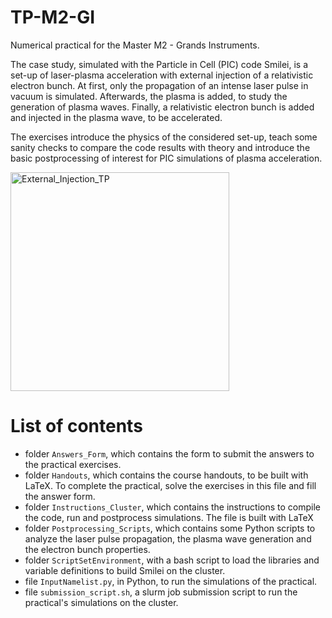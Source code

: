 # TP-M2-GI
Numerical practical for the Master M2 - Grands Instruments.

The case study, simulated with the Particle in Cell (PIC) code Smilei, is a set-up of laser-plasma acceleration with external injection of a relativistic electron bunch. At first, only the propagation of an intense laser pulse in vacuum is simulated. Afterwards, the plasma is added, to study the generation of plasma waves. Finally, a relativistic electron bunch is added and injected in the plasma wave, to be accelerated.

The exercises introduce the physics of the considered set-up, teach some sanity checks to compare the code results with theory and introduce the basic postprocessing of interest for PIC simulations of plasma acceleration. 

<img width="350" alt="External_Injection_TP" src="https://user-images.githubusercontent.com/9608804/138692451-26cf6072-1513-4354-b632-f9ac7c499677.png">

# List of contents
- folder `Answers_Form`, which contains the form to submit the answers to the practical exercises.
- folder `Handouts`, which contains the course handouts, to be built with LaTeX. To complete the practical, solve the exercises in this file and fill the answer form.
- folder `Instructions_Cluster`, which contains the instructions to compile the code, run and postprocess simulations. The file is built with LaTeX
- folder `Postprocessing_Scripts`, which contains some Python scripts to analyze the laser pulse propagation, the plasma wave generation and the electron bunch properties.
- folder `ScriptSetEnvironment`, with a bash script to load the libraries and variable definitions to build Smilei on the cluster.
- file `InputNamelist.py`, in Python, to run the simulations of the practical.
- file `submission_script.sh`, a slurm job submission script to run the practical's simulations on the cluster.



